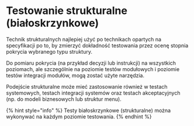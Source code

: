 # Testowanie strukturalne \(białoskrzynkowe\)

Technik strukturalnych najlepiej użyć po technikach opartych na specyfikacji po to, by zmierzyć dokładność testowania przez ocenę stopnia pokrycia wybranego typu struktury.

Do pomiaru pokrycia \(na przykład decyzji lub instrukcji\) na wszystkich poziomach, ale szczególnie na poziomie testów modułowych i poziomie testów integracji modułów, mogą zostać użyte narzędzia.

Podejście strukturalne może mieć zastosowanie również w testach systemowych, testach integracji systemów oraz testach akceptacyjnych \(np. do modeli biznesowych lub struktur menu\).

{% hint style="info" %}
Testy białoskrzynkowe \(strukturalne\) można wykonywać na każdym poziomie testowania. 
{% endhint %}

